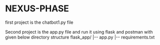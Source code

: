 # NEXUS-PHASE

first project is the chatbot1.py file

Second project is the app.py file and run it using flask and postman with given below directory structure
flask_app/
|-- app.py
|-- requirements.txt
